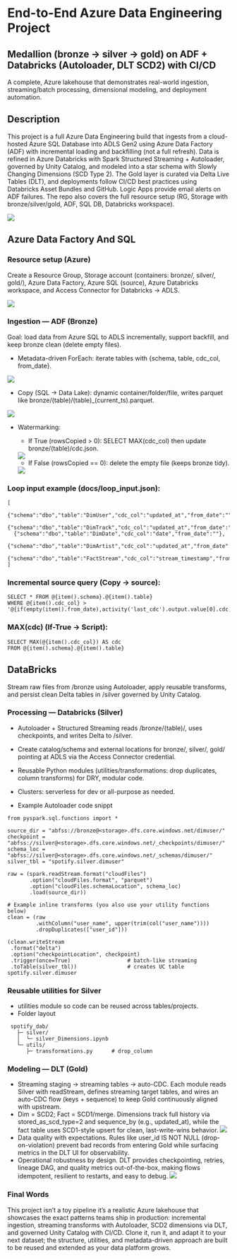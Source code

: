 # End-to-End Azure Data Engineering Project
## Medallion (bronze → silver → gold) on ADF + Databricks (Autoloader, DLT SCD2) with CI/CD

A complete, Azure lakehouse that demonstrates real-world ingestion, streaming/batch processing, dimensional modeling, and deployment automation.

## Description

This project is a full Azure Data Engineering build that ingests from a cloud-hosted Azure SQL Database into ADLS Gen2 using Azure Data Factory (ADF) with incremental loading and backfilling (not a full refresh). Data is refined in Azure Databricks with Spark Structured Streaming + Autoloader, governed by Unity Catalog, and modeled into a star schema with Slowly Changing Dimensions (SCD Type 2). The Gold layer is curated via Delta Live Tables (DLT), and deployments follow CI/CD best practices using Databricks Asset Bundles and GitHub. Logic Apps provide email alerts on ADF failures. The repo also covers the full resource setup (RG, Storage with bronze/silver/gold, ADF, SQL DB, Databricks workspace).

<img src= "https://github.com/pninad9/End-to-End-Azure-Databricks-Data-Engineering-Project/blob/68a24d43feaedbeb59fcd0bc2080285e6654a729/Screenshot/Pipeline%20Architecture.png" />

## Azure Data Factory And SQL

### Resource setup (Azure)

 Create a Resource Group, Storage account (containers: bronze/, silver/, gold/), Azure Data Factory, Azure SQL (source), Azure Databricks workspace, and Access Connector for Databricks → ADLS.
 
 <img src="https://github.com/pninad9/End-to-End-Azure-Databricks-Data-Engineering-Project/blob/688a8efc866dfe404f162dec98120d12489551f8/Screenshot/Reasource%20Group.png" />

### Ingestion — ADF (Bronze)

Goal: load data from Azure SQL to ADLS incrementally, support backfill, and keep bronze clean (delete empty files).

* Metadata-driven ForEach: iterate tables with {schema, table, cdc_col, from_date}.
<img src="https://github.com/pninad9/End-to-End-Azure-Databricks-Data-Engineering-Project/blob/c46c09439b9ebbada0c081bad3f81f6c3a5afed9/Screenshot/For%20Each%20Loop.png" />

* Copy (SQL → Data Lake): dynamic container/folder/file, writes parquet like bronze/(table)/(table)_(current_ts).parquet.
<img src="https://github.com/pninad9/End-to-End-Azure-Databricks-Data-Engineering-Project/blob/c46c09439b9ebbada0c081bad3f81f6c3a5afed9/Screenshot/Copy%20Acitivity%20Azure%20Sql%20to%20DataLake.png" />

* Watermarking:

    * If True (rowsCopied > 0): SELECT MAX(cdc_col) then update bronze/(table)/cdc.json.
    <img src="https://github.com/pninad9/End-to-End-Azure-Databricks-Data-Engineering-Project/blob/c46c09439b9ebbada0c081bad3f81f6c3a5afed9/Screenshot/If%20New%20Record%20Ture.png" />

    * If False (rowsCopied == 0): delete the empty file (keeps bronze tidy).
    <img src="https://github.com/pninad9/End-to-End-Azure-Databricks-Data-Engineering-Project/blob/c46c09439b9ebbada0c081bad3f81f6c3a5afed9/Screenshot/If%20New%20Records%20Fasle.png" />

### Loop input example (docs/loop_input.json):

```
[
  {"schema":"dbo","table":"DimUser","cdc_col":"updated_at","from_date":""},
  {"schema":"dbo","table":"DimTrack","cdc_col":"updated_at","from_date":""},
  {"schema":"dbo","table":"DimDate","cdc_col":"date","from_date":""},
  {"schema":"dbo","table":"DimArtist","cdc_col":"updated_at","from_date":""},
  {"schema":"dbo","table":"FactStream","cdc_col":"stream_timestamp","from_date":""}
]
```

### Incremental source query (Copy → source):

```
SELECT * FROM @{item().schema}.@{item().table}
WHERE @{item().cdc_col} > '@{if(empty(item().from_date),activity('last_cdc').output.value[0].cdc,item().from_date)}'
```

### MAX(cdc) (If-True → Script):

```
SELECT MAX(@{item().cdc_col}) AS cdc
FROM @{item().schema}.@{item().table}
```

## DataBricks

Stream raw files from /bronze using Autoloader, apply reusable transforms, and persist clean Delta tables in /silver governed by Unity Catalog.

### Processing — Databricks (Silver)

* Autoloader + Structured Streaming reads /bronze/(table)/, uses checkpoints, and writes Delta to /silver. 
* Create catalog/schema and external locations for bronze/, silver/, gold/ pointing at ADLS via the Access Connector credential.
* Reusable Python modules (utilities/transformations: drop duplicates, column transforms) for DRY, modular code.
* Clusters: serverless for dev or all-purpose as needed.

* Example Autoloader code snippt
```
from pyspark.sql.functions import *

source_dir = "abfss://bronze@<storage>.dfs.core.windows.net/dimuser/"
checkpoint = "abfss://silver@<storage>.dfs.core.windows.net/_checkpoints/dimuser/"
schema_loc = "abfss://silver@<storage>.dfs.core.windows.net/_schemas/dimuser/"
silver_tbl = "spotify.silver.dimuser"

raw = (spark.readStream.format("cloudFiles")
       .option("cloudFiles.format", "parquet")
       .option("cloudFiles.schemaLocation", schema_loc)
       .load(source_dir))

# Example inline transforms (you also use your utility functions below)
clean = (raw
         .withColumn("user_name", upper(trim(col("user_name"))))
         .dropDuplicates(["user_id"]))

(clean.writeStream
 .format("delta")
 .option("checkpointLocation", checkpoint)
 .trigger(once=True)                  # batch-like streaming
 .toTable(silver_tbl))                # creates UC table spotify.silver.dimuser
```

### Reusable utilities for Silver
* utilities module so code can be reused across tables/projects.
* Folder layout
```
 spotify_dab/
   ├─ silver/
   │  └─ silver_Dimensions.ipynb
   └─ utils/
      ├─ transformations.py      # drop_column
```

### Modeling — DLT (Gold)

* Streaming staging → streaming tables → auto-CDC.
    Each module reads Silver with readStream, defines streaming target tables, and wires an auto-CDC flow (keys + sequence) to keep Gold continuously aligned with upstream.
* Dim = SCD2; Fact = SCD1/merge.
    Dimensions track full history via stored_as_scd_type=2 and sequence_by (e.g., updated_at), while the fact table uses SCD1-style upsert for clean, last-write-wins behavior.
        <img src="https://github.com/pninad9/End-to-End-Azure-Databricks-Data-Engineering-Project/blob/f29735f95f428cc4a6ca6fce1853580ffb29bd07/Screenshot/SCD%202%20for%20DimTrack.png" />
* Data quality with expectations.
    Rules like user_id IS NOT NULL (drop-on-violation) prevent bad records from entering Gold while surfacing metrics in the DLT UI for observability.
* Operational robustness by design.
    DLT provides checkpointing, retries, lineage DAG, and quality metrics out-of-the-box, making flows idempotent, resilient to restarts, and easy to debug.
         <img src="https://github.com/pninad9/End-to-End-Azure-Databricks-Data-Engineering-Project/blob/f29735f95f428cc4a6ca6fce1853580ffb29bd07/Screenshot/DAG%20for%20gold%20pipeline.png" />


### Final Words

This project isn’t a toy pipeline it’s a realistic Azure lakehouse that showcases the exact patterns teams ship in production: incremental ingestion, streaming transforms with Autoloader, SCD2 dimensions via DLT, and governed Unity Catalog with CI/CD. Clone it, run it, and adapt it to your next dataset; the structure, utilities, and metadata-driven approach are built to be reused and extended as your data platform grows.
